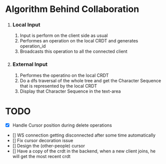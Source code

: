 # Algorithm Behind Collaboration
1. ### Local Input
   1. Input is perform on the client side as usual
   2. Performes an operation on the local CRDT and generates operation_id
   3. Broadcasts this operation to all the connected client   
2. ### External Input
   1. Performes the operatino on the local CRDT 
   2. Do a dfs traversal of the whole tree and get the Character Sequence that is represented by the local CRDT
   3. Display that Character Sequence in the text-area


# TODO
- [x] Handle Cursor position during delete operations
- [] WS connection getting disconnected after some time automatically
- [] Fix cursor decoration issue
- [] Design the (other-people) cursor
- [] Have a copy of the crdt in the backend, when a new client joins, he will get the most recent crdt 